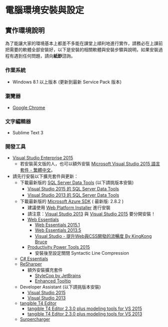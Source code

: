 # 電腦環境安裝與設定

## 實作環境說明

為了能讓大家的環境基本上都差不多能在課堂上順利地進行實作，請務必在上課前把需要的軟體全部安裝好，以下是安裝的相關軟體與安裝步驟與說明，如果安裝過程有遇到任何問題，請向**紙鈔**諮詢。

### 作業系統

- Windows 8.1 以上版本 (更新到最新 Service Pack 版本)

### 瀏覽器

- [Google Chrome](http://www.google.com/intl/zh-TW/chrome/)

### 文字編輯器

- Sublime Text 3

### 開發工具

- [Visual Studio Enterprise 2015](https://www.visualstudio.com/zh-tw/downloads/download-visual-studio-vs.aspx)
  - 若安裝英文版的人，也可以額外安裝 [Microsoft Visual Studio 2015 語言套件 - 繁體中文](https://www.microsoft.com/zh-tw/download/details.aspx?id=48157)。
- 請先行安裝以下擴充套件與更新：
  - 下載最新版的 [SQL Server Data Tools](https://msdn.microsoft.com/zh-tw/library/mt204009.aspx) (以下請挑版本安裝)
      - [Visual Studio 2015 的 SQL Server Data Tools](http://go.microsoft.com/fwlink/?LinkID=619253)
      - [Visual Studio 2013 的 SQL Server Data Tools](https://msdn.microsoft.com/dn864412)
  - 下載最新版的 [Microsoft Azure SDK](https://azure.microsoft.com/zh-tw/downloads/) ( 最新版: 2.8.2 )
	  - 建議使用 [Web Platform Installer](https://www.microsoft.com/web/downloads/platform.aspx) 進行安裝
	  - 請注意：[Visual Studio 2013](http://go.microsoft.com/fwlink/?linkid=323510&clcid=0x404) 與 [Visual Studio 2015](http://go.microsoft.com/fwlink/?linkid=518003&clcid=0x404) 要分開安裝！ 
	- [Web Essentials](http://vswebessentials.com/)
	  - [Web Essentials 2015.1](https://visualstudiogallery.msdn.microsoft.com/ee6e6d8c-c837-41fb-886a-6b50ae2d06a2)
	  - [Web Essentials 2013.5](https://visualstudiogallery.msdn.microsoft.com/56633663-6799-41d7-9df7-0f2a504ca361)
	  - [Visual Studio - 提升Web與CSS開發的流暢度 By KingKong Bruce](http://blog.kkbruce.net/2011/11/visual-studio-webcss.html)
	- [Productivity Power Tools 2015](https://visualstudiogallery.msdn.microsoft.com/34ebc6a2-2777-421d-8914-e29c1dfa7f5d)
	  - 安裝後至設定關閉 Syntactic Line Compression
  - [C# Essentials](https://visualstudiogallery.msdn.microsoft.com/a4445ad0-f97c-41f9-a148-eae225dcc8a5)
  - [ReSharper](https://www.jetbrains.com/resharper/)
    - 額外安裝擴充套件
      - [StyleCop by JetBrains](https://resharper-plugins.jetbrains.com/packages/StyleCop.StyleCop/)
      - [Enhanced Tooltip](https://resharper-plugins.jetbrains.com/packages/JLebosquain.EnhancedTooltip/)
  - Developer Assistant (以下請挑版本安裝)
	  - [Visual Studio 2015](https://visualstudiogallery.msdn.microsoft.com/5d01e3bd-6433-47f2-9c6d-a9da52d172cc)
	  - [Visual Studio 2013](https://visualstudiogallery.msdn.microsoft.com/a1166718-a2d9-4a48-a5fd-504ff4ad1b65)
  - [tangible T4 Editor](http://t4-editor.tangible-engineering.com/T4-Editor-Visual-T4-Editing.html)
    - [tangible T4 Editor 2.3.0 plus modeling tools for VS 2015](https://visualstudiogallery.msdn.microsoft.com/784cf592-b797-4d4d-ad33-331fcf63faad)
    - [tangible T4 Editor 2.3.0 plus modeling tools for VS 2013](https://visualstudiogallery.msdn.microsoft.com/6d1223ca-5e52-49d0-a489-910f9b76396e)
  - [Surpercharger](https://visualstudiogallery.msdn.microsoft.com/f58941e3-13c6-4e97-9235-195f6f380ea3)